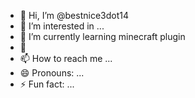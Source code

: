 - 👋 Hi, I’m @bestnice3dot14
- 👀 I’m interested in ...
- 🌱 I’m currently learning minecraft plugin
- 💞️ 
- 📫 How to reach me ...
- 😄 Pronouns: ...
- ⚡ Fun fact: ...

<!---
bestnice3dot14/bestnice3dot14 is a ✨ special ✨ repository because its `README.md` (this file) appears on your GitHub profile.
You can click the Preview link to take a look at your changes.
--->

